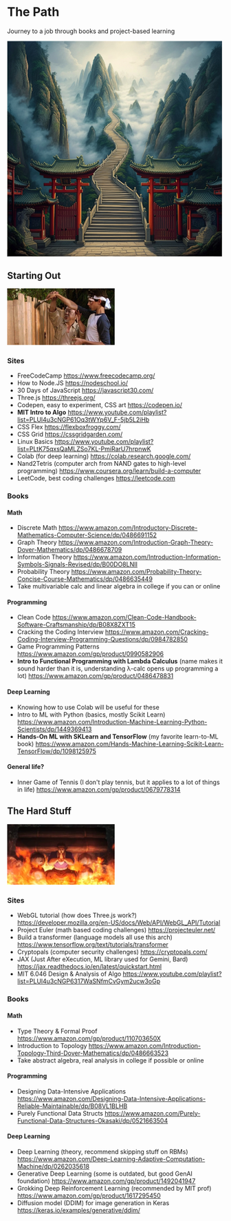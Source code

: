 # The Path
Journey to a job through books and project-based learning

<img src="./img/path.png" width="500px">

## Starting Out

<img src="./img/starting.png" width="250px">

### Sites

- FreeCodeCamp https://www.freecodecamp.org/
- How to Node.JS https://nodeschool.io/
- 30 Days of JavaScript https://javascript30.com/
- Three.js https://threejs.org/
- Codepen, easy to experiment, CSS art https://codepen.io/
- **MIT Intro to Algo** https://www.youtube.com/playlist?list=PLUl4u3cNGP61Oq3tWYp6V_F-5jb5L2iHb
- CSS Flex https://flexboxfroggy.com/
- CSS Grid https://cssgridgarden.com/
- Linux Basics https://www.youtube.com/playlist?list=PLtK75qxsQaMLZSo7KL-PmiRarU7hrpnwK
- Colab (for deep learning) https://colab.research.google.com/
- Nand2Tetris (computer arch from NAND gates to high-level programming) https://www.coursera.org/learn/build-a-computer
- LeetCode, best coding challenges https://leetcode.com

### Books

#### Math

- Discrete Math https://www.amazon.com/Introductory-Discrete-Mathematics-Computer-Science/dp/0486691152
- Graph Theory https://www.amazon.com/Introduction-Graph-Theory-Dover-Mathematics/dp/0486678709
- Information Theory https://www.amazon.com/Introduction-Information-Symbols-Signals-Revised/dp/B00DO8LNII
- Probability Theory https://www.amazon.com/Probability-Theory-Concise-Course-Mathematics/dp/0486635449
- Take multivariable calc and linear algebra in college if you can or online

#### Programming

- Clean Code https://www.amazon.com/Clean-Code-Handbook-Software-Craftsmanship/dp/B08X8ZXT15
- Cracking the Coding Interview https://www.amazon.com/Cracking-Coding-Interview-Programming-Questions/dp/0984782850
- Game Programming Patterns https://www.amazon.com/gp/product/0990582906
- **Intro to Functional Programming with Lambda Calculus** (name makes it sound harder than it is, understanding λ-calc opens up programming a lot) https://www.amazon.com/gp/product/0486478831

#### Deep Learning

- Knowing how to use Colab will be useful for these
- Intro to ML with Python (basics, mostly Scikit Learn) https://www.amazon.com/Introduction-Machine-Learning-Python-Scientists/dp/1449369413
- **Hands-On ML with SKLearn and TensorFlow** (my favorite learn-to-ML book) https://www.amazon.com/Hands-Machine-Learning-Scikit-Learn-TensorFlow/dp/1098125975

#### General life?

-   Inner Game of Tennis (I don't play tennis, but it applies to a lot of things in life) https://www.amazon.com/gp/product/0679778314

## The Hard Stuff

<img src="./img/hard.png" width="250px">

### Sites

- WebGL tutorial (how does Three.js work?) https://developer.mozilla.org/en-US/docs/Web/API/WebGL_API/Tutorial
- Project Euler (math based coding challenges) https://projecteuler.net/
- Build a transformer (language models all use this arch) https://www.tensorflow.org/text/tutorials/transformer
- Cryptopals (computer security challenges) https://cryptopals.com/
- JAX (Just After eXecution, ML library used for Gemini, Bard) https://jax.readthedocs.io/en/latest/quickstart.html
- MIT 6.046 Design & Analysis of Algo https://www.youtube.com/playlist?list=PLUl4u3cNGP6317WaSNfmCvGym2ucw3oGp

### Books

#### Math

- Type Theory & Formal Proof https://www.amazon.com/gp/product/110703650X
- Introduction to Topology https://www.amazon.com/Introduction-Topology-Third-Dover-Mathematics/dp/0486663523
- Take abstract algebra, real analysis in college if possible or online

#### Programming

- Designing Data-Intensive Applications https://www.amazon.com/Designing-Data-Intensive-Applications-Reliable-Maintainable/dp/B08VL1BLHB
- Purely Functional Data Structs https://www.amazon.com/Purely-Functional-Data-Structures-Okasaki/dp/0521663504

#### Deep Learning

- Deep Learning (theory, recommend skipping stuff on RBMs) https://www.amazon.com/Deep-Learning-Adaptive-Computation-Machine/dp/0262035618
- Generative Deep Learning (some is outdated, but good GenAI foundation) https://www.amazon.com/gp/product/1492041947
- Grokking Deep Reinforcement Learning (recommended by MIT prof) https://www.amazon.com/gp/product/1617295450
- Diffusion model (DDIM) for image generation in Keras https://keras.io/examples/generative/ddim/

